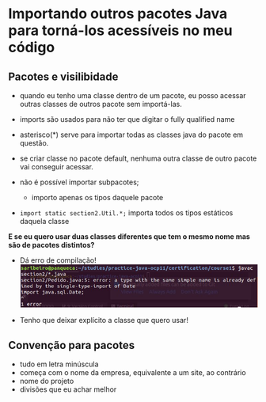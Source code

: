 # Importando outros pacotes Java para torná-los acessíveis no meu código

## Pacotes e visilibidade

- quando eu tenho uma classe dentro de um pacote, eu posso acessar outras classes de outros pacote sem importá-las.

- imports são usados para não ter que digitar o fully qualified name

- asterisco(*) serve para importar todas as classes java do pacote em questão.

- se criar classe no pacote default, nenhuma outra classe de outro pacote vai conseguir acessar.

- não é possível importar subpacotes;
    - importo apenas os tipos daquele pacote

- `import static section2.Util.*;` importa todos os tipos estáticos daquela classe

**E se eu quero usar duas classes diferentes que tem o mesmo nome mas são de pacotes distintos?**
- Dá erro de compilação!
![Conflitos de classe Date](conflictdate.jpg)

- Tenho que deixar explícito a classe que quero usar!

## Convenção para pacotes
- tudo em letra minúscula
- começa com o nome da empresa, equivalente a um site, ao contrário
- nome do projeto
- divisões que eu achar melhor
